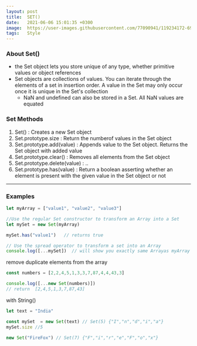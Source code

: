 ```yaml
---
layout: post
title:  SET()
date:   2021-06-06 15:01:35 +0300
image:  https://user-images.githubusercontent.com/77090941/119234172-69717180-bb67-11eb-8acc-f687aa97de80.jpg
tags:   Style
---
```

### About Set()
* the Set object lets you store unique of any type, whether primitive values or object references
* Set objects are collections of values. You can iterate through the elements of a set in insertion order. A value in the Set may only occur once it is unique in the Set's collection
  * NaN and undefined can also be stored in a Set. All NaN values are equated

### Set Methods

1. Set() : Creates a new Set object
2. Set.prototype.size : Return the numberof values in the Set object
3. Set.prototype.add(value) : Appends value to the Set object. Returns the Set object with added value
4. Set.prototype.clear() : Removes all elements from the Set object
5. Set.prototype.delete(value) : ..
6. Set.prototype.has(value) : Return a boolean asserting whether an element is present with the given value in the Set object or not

---
### Examples 
```js
let myArray = ["value1", "value2", "value3"]

//Use the regular Set constructor to transform an Array into a Set 
let mySet = new Set(myArray)

mySet.has("value1")   // returns true

// Use the spread operator to transform a set into an Array
console.log([...mySet])  // will show you exactly same Arrayas myArray
```

remove duplicate elements from the array
```js
const numbers = [2,2,4,5,1,3,3,7,87,4,4,43,3]

console.log([...new Set(numbers)])  
// return  [2,4,5,1,3,7,87,43]
```

with String()
```js
let text = "India"

const mySet  = new Set(text) // Set(5) {"I","n","d","i","a"}
mySet.size //5

new Set("FireFox") // Set(7) {"F","i","r","e","F","o","x"}
```